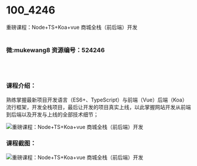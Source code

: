 # 100_4246
重磅课程：Node+TS+Koa+vue 商城全栈（前后端）开发
<br/></br>
<h3>微:mukewang8 资源编号：524246</h3>
<br/></br>
<h3>课程介绍：</h3>
<p>熟练掌握最新项目开发语言（ES6+、TypeScript）与<a title="查看与 前端 相关的文章" target="_blank">前端</a>（Vue）后端（Koa）流行框架，开发全栈项目，最后让开发的项目真实上线，以此掌握网站开发从前端到后端以及开发与上线的全部技术细节；</p>
<p><img src="https://www.ko996.com/wp-content/uploads/img/2018/10/3-21-300x169.jpg" alt="重磅课程：Node+TS+Koa+vue 商城全栈（前后端）开发"></p>
<h3>课程截图：</h3>
<p><img src="https://www.ko996.com/wp-content/uploads/img/2018/10/3-31.png" alt="重磅课程：Node+TS+Koa+vue 商城全栈（前后端）开发"></p>
